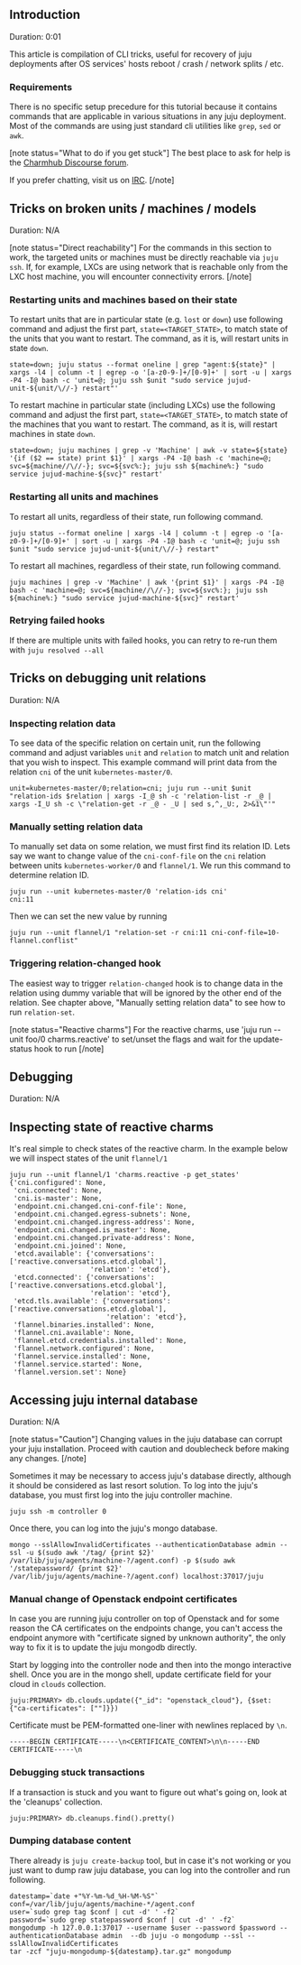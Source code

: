 [comment]: <> (Juju Tricks)

## Introduction

Duration: 0:01

This article is compilation of CLI tricks, useful for recovery of juju deployments after OS services' hosts reboot / crash / network splits / etc.

### Requirements

There is no specific setup precedure for this tutorial because it contains commands that are applicable in various situations in any juju deployment. Most of the commands are using just standard cli utilities like `grep`, `sed` or `awk`.

[note status="What to do if you get stuck"]
The best place to ask for help is the [Charmhub Discourse forum](https://discourse.charmhub.io/).

If you prefer chatting, visit us on [IRC](https://webchat.freenode.net/#juju).
[/note]

## Tricks on broken units / machines / models

Duration: N/A

[note status="Direct reachability"]
For the commands in this section to work, the targeted units or machines must be directly reachable via `juju ssh`. If, for example, LXCs are using network that is reachable only from the LXC host machine, you will encounter connectivity errors.
[/note]

### Restarting units and machines based on their state

To restart units that are in particular state (e.g. `lost` or `down`) use following command and adjust the first part, `state=<TARGET_STATE>`, to match state of the units that you want to restart. The command, as it is, will restart units in state `down`.

```console
state=down; juju status --format oneline | grep "agent:${state}" | xargs -l4 | column -t | egrep -o '[a-z0-9-]+/[0-9]+' | sort -u | xargs -P4 -I@ bash -c 'unit=@; juju ssh $unit "sudo service jujud-unit-${unit/\//-} restart"'
```

To restart machine in particular state (including LXCs) use the following command and adjust the first part, `state=<TARGET_STATE>`, to match state of the machines that you want to restart. The command, as it is, will restart machines in state `down`.

```console
state=down; juju machines | grep -v 'Machine' | awk -v state=${state} '{if ($2 == state) print $1}' | xargs -P4 -I@ bash -c 'machine=@; svc=${machine//\//-}; svc=${svc%:}; juju ssh ${machine%:} "sudo service jujud-machine-${svc}" restart'
```

### Restarting all units and machines

To restart all units, regardless of their state, run following command.

```console
juju status --format oneline | xargs -l4 | column -t | egrep -o '[a-z0-9-]+/[0-9]+' | sort -u | xargs -P4 -I@ bash -c 'unit=@; juju ssh $unit "sudo service jujud-unit-${unit/\//-} restart"
```

To restart all machines, regardless of their state, run following command.

```console
juju machines | grep -v 'Machine' | awk '{print $1}' | xargs -P4 -I@ bash -c 'machine=@; svc=${machine//\//-}; svc=${svc%:}; juju ssh ${machine%:} "sudo service jujud-machine-${svc}" restart'
```

### Retrying failed hooks

If there are multiple units with failed hooks, you can retry to re-run them with `juju resolved --all`

## Tricks on debugging unit relations

Duration: N/A

### Inspecting relation data

To see data of the specific relation on certain unit, run the following command and adjust variables `unit` and `relation`  to match unit and relation that you wish to inspect. This example command will print data from the relation `cni` of the unit `kubernetes-master/0`.

```console
unit=kubernetes-master/0;relation=cni; juju run --unit $unit "relation-ids $relation | xargs -I_@ sh -c 'relation-list -r _@ | xargs -I_U sh -c \"relation-get -r _@ - _U | sed s,^,_U:, 2>&1\"'"
```

### Manually setting relation data

To manually set data on some relation, we must first find its relation ID. Lets say we want to change value of the `cni-conf-file` on the `cni` relation between units `kubernetes-worker/0` and `flannel/1`. We run this command to determine relation ID.

```console
juju run --unit kubernetes-master/0 'relation-ids cni'
cni:11
```

Then we can set the new value by running

```console
juju run --unit flannel/1 "relation-set -r cni:11 cni-conf-file=10-flannel.conflist"
```

### Triggering relation-changed hook

The easiest way to trigger `relation-changed` hook is to change data in the relation using dummy variable that will be ignored by the other end of the relation. See chapter above, "Manually setting relation data" to see how to run `relation-set`.

[note status="Reactive charms"]
For the reactive charms, use 'juju run --unit foo/0 charms.reactive' to set/unset the flags and wait for the update-status hook to run
[/note]

## Debugging

Duration: N/A

## Inspecting state of reactive charms

It's real simple to check states of the reactive charm. In the example below we will inspect states of the unit `flannel/1`

```console
juju run --unit flannel/1 'charms.reactive -p get_states'
{'cni.configured': None,
 'cni.connected': None,
 'cni.is-master': None,
 'endpoint.cni.changed.cni-conf-file': None,
 'endpoint.cni.changed.egress-subnets': None,
 'endpoint.cni.changed.ingress-address': None,
 'endpoint.cni.changed.is_master': None,
 'endpoint.cni.changed.private-address': None,
 'endpoint.cni.joined': None,
 'etcd.available': {'conversations': ['reactive.conversations.etcd.global'],
                    'relation': 'etcd'},
 'etcd.connected': {'conversations': ['reactive.conversations.etcd.global'],
                    'relation': 'etcd'},
 'etcd.tls.available': {'conversations': ['reactive.conversations.etcd.global'],
                        'relation': 'etcd'},
 'flannel.binaries.installed': None,
 'flannel.cni.available': None,
 'flannel.etcd.credentials.installed': None,
 'flannel.network.configured': None,
 'flannel.service.installed': None,
 'flannel.service.started': None,
 'flannel.version.set': None}
```

## Accessing juju internal database

Duration: N/A

[note status="Caution"]
Changing values in the juju database can corrupt your juju installation. Proceed with caution and doublecheck before making any changes.
[/note]

Sometimes it may be necessary to access juju's database directly, although it should be considered as last resort solution. To log into the juju's database, you must first log into the juju controller machine.

```console
juju ssh -m controller 0
```

Once there, you can log into the juju's mongo database.

```console
mongo --sslAllowInvalidCertificates --authenticationDatabase admin --ssl -u $(sudo awk '/tag/ {print $2}' /var/lib/juju/agents/machine-?/agent.conf) -p $(sudo awk '/statepassword/ {print $2}' /var/lib/juju/agents/machine-?/agent.conf) localhost:37017/juju
```

### Manual change of Openstack endpoint certificates

In case you are running juju controller on top of Openstack and for some reason the CA certificates on the endpoints change, you can't access the endpoint anymore with "certificate signed by unknown authority", the only way to fix it is to update the juju mongodb directly.

Start by logging into the controller node and then into the mongo interactive shell. Once you are in the mongo shell, update certificate field for your cloud in `clouds` collection.

```console
juju:PRIMARY> db.clouds.update({"_id": "openstack_cloud"}, {$set: {"ca-certificates": [""]}})
```

Certificate must be PEM-formatted one-liner with newlines replaced by `\n`.

`-----BEGIN CERTIFICATE-----\n<CERTIFICATE_CONTENT>\n\n-----END CERTIFICATE-----\n`

### Debugging stuck transactions

If a transaction is stuck and you want to figure out what's going on, look at the 'cleanups' collection.

```console
juju:PRIMARY> db.cleanups.find().pretty()
```

### Dumping database content

There already is `juju create-backup` tool, but in case it's not working or you just want to dump raw juju  database, you can log into the controller and run following.

```console
datestamp=`date +"%Y-%m-%d_%H-%M-%S"`
conf=/var/lib/juju/agents/machine-*/agent.conf
user=`sudo grep tag $conf | cut -d' ' -f2`
password=`sudo grep statepassword $conf | cut -d' ' -f2`
mongodump -h 127.0.0.1:37017 --username $user --password $password --authenticationDatabase admin  --db juju -o mongodump --ssl --sslAllowInvalidCertificates
tar -zcf "juju-mongodump-${datestamp}.tar.gz" mongodump
```
